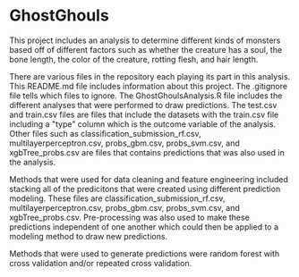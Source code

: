# GhostGhouls

This project includes an analysis to determine different kinds of monsters based off of different factors such as whether the creature has a soul, the bone length, the color of the creature, rotting flesh, and hair length.

There are various files in the repository each playing its part in this analysis. This README.md file includes information about this project. The .gitignore file tells which files to ignore. The GhostGhoulsAnalysis.R file includes the different analyses that were performed to draw predictions. The test.csv and train.csv files are files that include the datasets with the train.csv file including a "type" column which is the outcome variable of the analysis. Other files such as classification_submission_rf.csv, multilayerperceptron.csv, probs_gbm.csv, probs_svm.csv, and xgbTree_probs.csv are files that contains predictions that was also used in the analysis.

Methods that were used for data cleaning and feature engineering included stacking all of the predicitons that were created using different prediction modeling. These files are classification_submission_rf.csv, multilayerperceptron.csv, probs_gbm.csv, probs_svm.csv, and xgbTree_probs.csv. Pre-processing was also used to make these predictions independent of one another which could then be applied to a modeling method to draw new predictions.

Methods that were used to generate predictions were random forest with cross validation and/or repeated cross validation.
